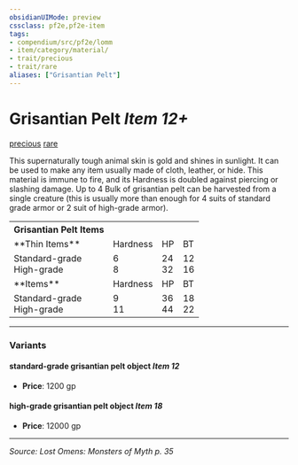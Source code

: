 ```yaml
---
obsidianUIMode: preview
cssclass: pf2e,pf2e-item
tags:
- compendium/src/pf2e/lomm
- item/category/material/
- trait/precious
- trait/rare
aliases: ["Grisantian Pelt"]
---
```

# Grisantian Pelt *Item 12+*  
[precious](rules/traits/precious.md "Precious Item Trait")  [rare](rules/traits/rare.md "Rare Rarity Trait")  


This supernaturally tough animal skin is gold and shines in sunlight. It can be used to make any item usually made of cloth, leather, or hide. This material is immune to fire, and its Hardness is doubled against piercing or slashing damage. Up to 4 Bulk of grisantian pelt can be harvested from a single creature (this is usually more than enough for 4 suits of standard grade armor or 2 suit of high-grade armor).

<table>
<tr>
  <th>Grisantian Pelt Items</th>
  <th></th>
  <th></th>
  <th></th>
</tr>
<tr>
  <td>**Thin Items**</td>
  <td>Hardness</td>
  <td>HP</td>
  <td>BT</td>
</tr>
<tr>
  <td>Standard-grade<br />High-grade</td>
  <td>6<br />8</td>
  <td>24<br />32</td>
  <td>12<br />16</td>
</tr>
<tr>
  <td>**Items**</td>
  <td>Hardness</td>
  <td>HP</td>
  <td>BT</td>
</tr>
<tr>
  <td>Standard-grade<br />High-grade</td>
  <td>9<br />11</td>
  <td>36<br />44</td>
  <td>18<br />22</td>
</tr>
</table>


---

### Variants

#### standard-grade grisantian pelt object *Item 12*

- **Price**: 1200 gp

#### high-grade grisantian pelt object *Item 18*

- **Price**: 12000 gp

---
*Source: Lost Omens: Monsters of Myth p. 35*
